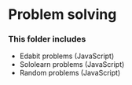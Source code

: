 # Problem solving

### This folder includes

- Edabit problems (JavaScript)
- Sololearn problems (JavaScript)
- Random problems (JavaScript)